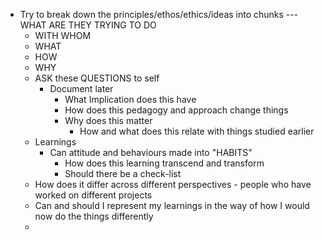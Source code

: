 - Try to break down the principles/ethos/ethics/ideas into chunks --- WHAT ARE THEY TRYING TO DO
	- WITH WHOM
	- WHAT
	- HOW
	- WHY
	- ASK these QUESTIONS to self
		- Document later
			- What Implication does this have
			- How does this pedagogy and approach change things
			- Why does this matter
				- How and what does this relate with things studied earlier
	- Learnings
		- Can attitude and behaviours made into "HABITS"
			- How does this learning transcend and transform
			- Should there be a check-list
	- How does it differ across different perspectives - people who have worked on different projects
	- Can and should I represent my learnings in the way of how I would now do the things differently
	-